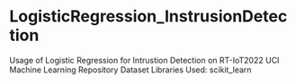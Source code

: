 # LogisticRegression_InstrusionDetection
Usage of Logistic Regression for Intrustion Detection on RT-IoT2022 UCI Machine Learning Repository Dataset
Libraries Used: scikit_learn
